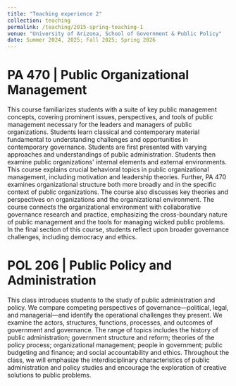 ```yaml
---
title: "Teaching experience 2"
collection: teaching
permalink: /teaching/2015-spring-teaching-1
venue: "University of Arizona, School of Government & Public Policy"
date: Summer 2024, 2025; Fall 2025; Spring 2026
---
```



PA 470 | Public Organizational Management
======

This course familiarizes students with a suite of key public management concepts, covering prominent issues, perspectives, and tools of public management necessary for the leaders and managers of public organizations. Students learn classical and contemporary material fundamental to understanding challenges and opportunities in contemporary governance. Students are first presented with varying approaches and understandings of public administration. Students then examine public organizations' internal elements and external environments. This course explains crucial behavioral topics in public organizational management, including motivation and leadership theories. Further, PA 470 examines organizational structure both more broadly and in the specific context of public organizations. The course also discusses key theories and perspectives on organizations and the organizational environment. The course connects the organizational environment with collaborative governance research and practice, emphasizing the cross-boundary nature of public management and the tools for managing wicked public problems. In the final section of this course, students reflect upon broader governance challenges, including democracy and ethics.


POL 206 | Public Policy and Administration
======
This class introduces students to the study of public administration and policy. We compare competing perspectives of governance—political, legal, and managerial—and identify the operational challenges they present. We examine the actors, structures, functions, processes, and outcomes of government and governance. The range of topics includes the history of public administration; government structure and reform; theories of the policy process; organizational management; people in government; public budgeting and finance; and social accountability and ethics. Throughout the class, we will emphasize the interdisciplinary characteristics of public administration and policy studies and encourage the exploration of creative solutions to public problems. 
